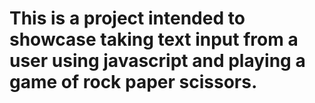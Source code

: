 # This is a project intended to showcase taking text input from a user using javascript and playing a game of rock paper scissors.
